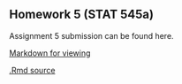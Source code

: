 ## Homework 5 (STAT 545a)

Assignment 5 submission can be found here. 

[Markdown for viewing](https://github.com/STAT545-UBC-students/hw05-rning-wu/blob/master/gapminder.md)

[.Rmd source](https://github.com/STAT545-UBC-students/hw05-rning-wu/blob/master/gapminder.Rmd)

